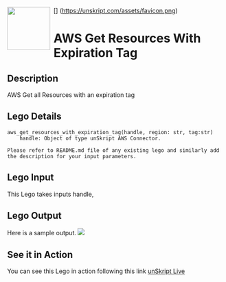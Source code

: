 [<img align="left" src="https://unskript.com/assets/favicon.png" width="100" height="100" style="padding-right: 5px">]
(https://unskript.com/assets/favicon.png)
<h1>AWS Get Resources With Expiration Tag</h1>

## Description
AWS Get all Resources with an expiration tag

## Lego Details
	aws_get_resources_with_expiration_tag(handle, region: str, tag:str)
		handle: Object of type unSkript AWS Connector.

	Please refer to README.md file of any existing lego and similarly add the description for your input parameters.


## Lego Input
This Lego takes inputs handle,

## Lego Output
Here is a sample output.
<img src="./1.png">

## See it in Action

You can see this Lego in action following this link [unSkript Live](https://us.app.unskript.io)